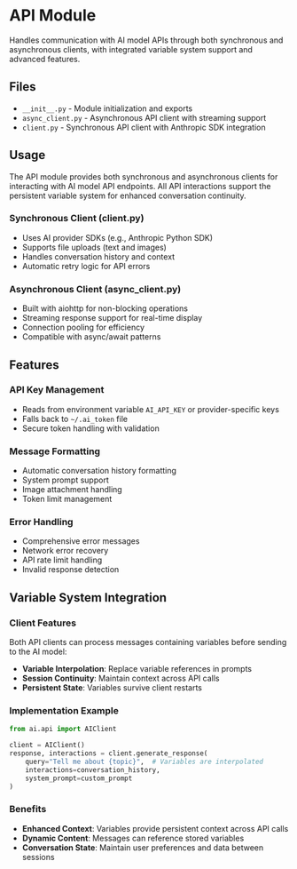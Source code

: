 # API Module

Handles communication with AI model APIs through both synchronous and asynchronous clients, with integrated variable system support and advanced features.

## Files

- `__init__.py` - Module initialization and exports
- `async_client.py` - Asynchronous API client with streaming support
- `client.py` - Synchronous API client with Anthropic SDK integration

## Usage

The API module provides both synchronous and asynchronous clients for interacting with AI model API endpoints. All API interactions support the persistent variable system for enhanced conversation continuity.

### Synchronous Client (client.py)
- Uses AI provider SDKs (e.g., Anthropic Python SDK)
- Supports file uploads (text and images)
- Handles conversation history and context
- Automatic retry logic for API errors

### Asynchronous Client (async_client.py)
- Built with aiohttp for non-blocking operations
- Streaming response support for real-time display
- Connection pooling for efficiency
- Compatible with async/await patterns

## Features

### API Key Management
- Reads from environment variable `AI_API_KEY` or provider-specific keys
- Falls back to `~/.ai_token` file
- Secure token handling with validation

### Message Formatting
- Automatic conversation history formatting
- System prompt support
- Image attachment handling
- Token limit management

### Error Handling
- Comprehensive error messages
- Network error recovery
- API rate limit handling
- Invalid response detection

## Variable System Integration

### Client Features
Both API clients can process messages containing variables before sending to the AI model:
- **Variable Interpolation**: Replace variable references in prompts
- **Session Continuity**: Maintain context across API calls
- **Persistent State**: Variables survive client restarts

### Implementation Example
```python
from ai.api import AIClient

client = AIClient()
response, interactions = client.generate_response(
    query="Tell me about {topic}",  # Variables are interpolated
    interactions=conversation_history,
    system_prompt=custom_prompt
)
```

### Benefits
- **Enhanced Context**: Variables provide persistent context across API calls
- **Dynamic Content**: Messages can reference stored variables
- **Conversation State**: Maintain user preferences and data between sessions